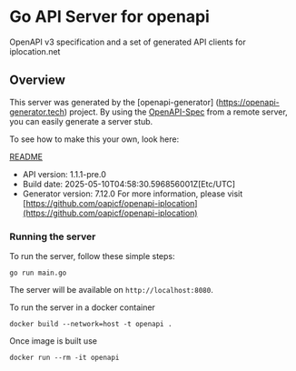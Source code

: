 # Go API Server for openapi

OpenAPI v3 specification and a set of generated API clients for iplocation.net

## Overview
This server was generated by the [openapi-generator]
(https://openapi-generator.tech) project.
By using the [OpenAPI-Spec](https://github.com/OAI/OpenAPI-Specification) from a remote server, you can easily generate a server stub.

To see how to make this your own, look here:

[README](https://openapi-generator.tech)

- API version: 1.1.1-pre.0
- Build date: 2025-05-10T04:58:30.596856001Z[Etc/UTC]
- Generator version: 7.12.0
For more information, please visit [https://github.com/oapicf/openapi-iplocation](https://github.com/oapicf/openapi-iplocation)


### Running the server
To run the server, follow these simple steps:

```
go run main.go
```

The server will be available on `http://localhost:8080`.

To run the server in a docker container
```
docker build --network=host -t openapi .
```

Once image is built use
```
docker run --rm -it openapi
```
